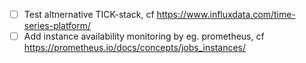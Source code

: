 - [ ] Test altnernative TICK-stack, cf https://www.influxdata.com/time-series-platform/
- [ ] Add instance availability monitoring by eg. prometheus, cf https://prometheus.io/docs/concepts/jobs_instances/
